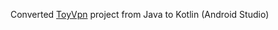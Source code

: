 Converted [ToyVpn](https://android.googlesource.com/platform/development/+/master/samples/ToyVpn) project from Java to Kotlin (Android Studio)
